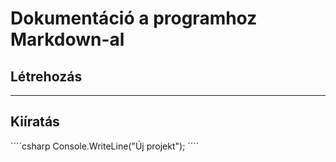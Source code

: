 ﻿# Dokumentáció a programhoz Markdown-al
## Létrehozás
---
## Kiíratás

´´´´csharp
Console.WriteLine("Új projekt");
´´´´

